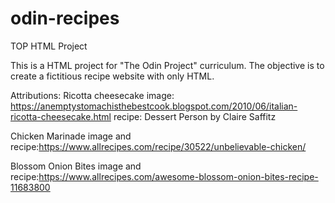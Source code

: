 # odin-recipes
TOP HTML Project

This is a HTML project for "The Odin Project" curriculum. The objective is to create a fictitious recipe website with only HTML.

Attributions:
Ricotta cheesecake
    image: https://anemptystomachisthebestcook.blogspot.com/2010/06/italian-ricotta-cheesecake.html
    recipe: Dessert Person by Claire Saffitz

Chicken Marinade
    image and recipe:https://www.allrecipes.com/recipe/30522/unbelievable-chicken/

Blossom Onion Bites
    image and recipe:https://www.allrecipes.com/awesome-blossom-onion-bites-recipe-11683800


